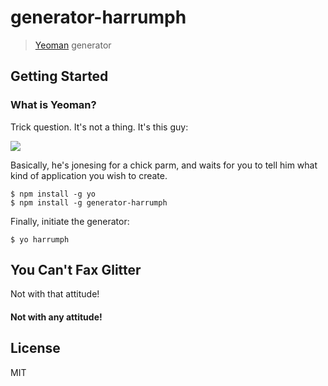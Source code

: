 # generator-harrumph

> [Yeoman](http://yeoman.io) generator


## Getting Started

### What is Yeoman?

Trick question. It's not a thing. It's this guy:

![](http://i.imgur.com/Q0zL1PA.jpg)

Basically, he's jonesing for a chick parm, and waits for you to tell him what kind of application you wish to create.

```
$ npm install -g yo
$ npm install -g generator-harrumph
```

Finally, initiate the generator:

```
$ yo harrumph
```

## You Can't Fax Glitter

Not with that attitude!

#### Not with any attitude!

## License

MIT
